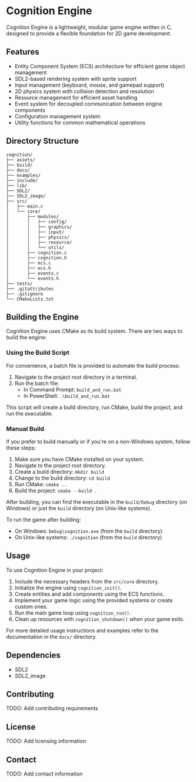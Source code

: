 # Cognition Engine

Cognition Engine is a lightweight, modular game engine written in C, designed to provide a flexible foundation for 2D game development.

## Features

- Entity Component System (ECS) architecture for efficient game object management
- SDL2-based rendering system with sprite support
- Input management (keyboard, mouse, and gamepad support)
- 2D physics system with collision detection and resolution
- Resource management for efficient asset handling
- Event system for decoupled communication between engine components
- Configuration management system
- Utility functions for common mathematical operations

## Directory Structure

```
cognition/
├── assets/
├── build/
├── docs/
├── examples/
├── include/
├── lib/
├── SDL2/
├── SDL2_image/
├── src/
│   ├── main.c
│   └── core/
│       ├── modules/
│       │   ├── config/
│       │   ├── graphics/
│       │   ├── input/
│       │   ├── physics/
│       │   ├── resource/
│       │   └── utils/
│       ├── cognition.c
│       ├── cognition.h
│       ├── ecs.c
│       ├── ecs.h
│       ├── events.c
│       └── events.h
├── tests/
├── .gitattributes
├── .gitignore
└── CMakeLists.txt
```

## Building the Engine

Cognition Engine uses CMake as its build system. There are two ways to build the engine:

### Using the Build Script

For convenience, a batch file is provided to automate the build process:

1. Navigate to the project root directory in a terminal.
2. Run the batch file:
   - In Command Prompt: `build_and_run.bat`
   - In PowerShell: `.\build_and_run.bat`

This script will create a build directory, run CMake, build the project, and run the executable.

### Manual Build

If you prefer to build manually or if you're on a non-Windows system, follow these steps:

1. Make sure you have CMake installed on your system.
2. Navigate to the project root directory.
3. Create a build directory: `mkdir build`
4. Change to the build directory: `cd build`
5. Run CMake: `cmake ..`
6. Build the project: `cmake --build .`

After building, you can find the executable in the `build/Debug` directory (on Windows) or just the `build` directory (on Unix-like systems).

To run the game after building:
- On Windows: `Debug\cognition.exe` (from the `build` directory)
- On Unix-like systems: `./cognition` (from the `build` directory)

## Usage

To use Cognition Engine in your project:

1. Include the necessary headers from the `src/core` directory.
2. Initialize the engine using `cognition_init()`.
3. Create entities and add components using the ECS functions.
4. Implement your game logic using the provided systems or create custom ones.
5. Run the main game loop using `cognition_run()`.
6. Clean up resources with `cognition_shutdown()` when your game exits.

For more detailed usage instructions and examples refer to the documentation in the `docs/` directory.

## Dependencies

- SDL2
- SDL2_image

## Contributing

TODO: Add contributing requirements

## License

TODO: Add licensing information

## Contact

TODO: Add contact information